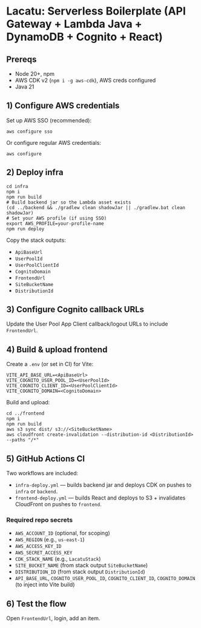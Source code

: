 # Lacatu: Serverless Boilerplate (API Gateway + Lambda Java + DynamoDB + Cognito + React)

## Prereqs

- Node 20+, npm
- AWS CDK v2 (`npm i -g aws-cdk`), AWS creds configured
- Java 21

## 1) Configure AWS credentials

Set up AWS SSO (recommended):
```
aws configure sso
```

Or configure regular AWS credentials:
```
aws configure
```

## 2) Deploy infra

```
cd infra
npm i
npm run build
# Build backend jar so the Lambda asset exists
(cd ../backend && ./gradlew clean shadowJar || ./gradlew.bat clean shadowJar)
# Set your AWS profile (if using SSO)
export AWS_PROFILE=your-profile-name
npm run deploy
```

Copy the stack outputs:

- `ApiBaseUrl`
- `UserPoolId`
- `UserPoolClientId`
- `CognitoDomain`
- `FrontendUrl`
- `SiteBucketName`
- `DistributionId`

## 3) Configure Cognito callback URLs

Update the User Pool App Client callback/logout URLs to include `FrontendUrl`.

## 4) Build & upload frontend

Create a `.env` (or set in CI) for Vite:

```
VITE_API_BASE_URL=<ApiBaseUrl>
VITE_COGNITO_USER_POOL_ID=<UserPoolId>
VITE_COGNITO_CLIENT_ID=<UserPoolClientId>
VITE_COGNITO_DOMAIN=<CognitoDomain>
```

Build and upload:

```
cd ../frontend
npm i
npm run build
aws s3 sync dist/ s3://<SiteBucketName>
aws cloudfront create-invalidation --distribution-id <DistributionId> --paths "/*"
```

## 5) GitHub Actions CI

Two workflows are included:

- `infra-deploy.yml` — builds backend jar and deploys CDK on pushes to `infra` or `backend`.
- `frontend-deploy.yml` — builds React and deploys to S3 + invalidates CloudFront on pushes to `frontend`.

### Required repo secrets

- `AWS_ACCOUNT_ID` (optional, for scoping)
- `AWS_REGION` (e.g., `us-east-1`)
- `AWS_ACCESS_KEY_ID`
- `AWS_SECRET_ACCESS_KEY`
- `CDK_STACK_NAME` (e.g., `LacatuStack`)
- `SITE_BUCKET_NAME` (from stack output `SiteBucketName`)
- `DISTRIBUTION_ID` (from stack output `DistributionId`)
- `API_BASE_URL`, `COGNITO_USER_POOL_ID`, `COGNITO_CLIENT_ID`, `COGNITO_DOMAIN` (to inject into Vite build)

## 6) Test the flow

Open `FrontendUrl`, login, add an item.
